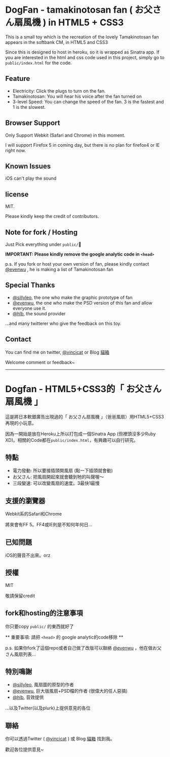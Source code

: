 # DogFan -  tamakinotosan fan ( お父さん扇風機 ) in HTML5 + CSS3

This is a small toy which is the recreation of the lovely Tamakinotosan fan appears in the softbank CM, in HTML5 and CSS3

Since this is designed to host in heroku, so it is wrapped as Sinatra app. If you are interested in the html and css code used in this project, simply go to `public/index.html` for the code.

## Feature
* Electricity: Click the plugs to turn on the fan.
* Tamakinotosan: You will hear his voice after the fan turned on
* 3-level Speed: You can change the speed of the fan. 3 is the fastest and 1 is the slowest.

## Browser Support
Only Support Webkit (Safari and Chrome) in this moment.

I will support Firefox 5 in coming day, but there is no plan for firefox4 or IE right now.

## Known Issues
iOS can't play the sound

## license 
MIT. 

Please kindly keep the credit of contributors.

## Note for fork / Hosting
Just Pick everything under `public/`

**IMPORTANT: Please kindly remove the google analytic code in `<head>`**

p.s. If you fork or host your own version of fan, please kindly contact [@evenwu](http://twitter.com/evenwu) , he is making a list of Tamakinotosan fan

## Special Thanks
* [@sillyleo](http://twitter.com/sillyleo), the one who make the graphic prototype of fan
* [@evenwu](http://twitter.com/evenwu), the one who make the PSD version of this fan and allow everyone use it.
* [@hlb](http://twitter.com/hlb), the sound provider

...and many twitterer who give the feedback on this toy.

## Contact
You can find me on twitter, [@vincicat](http://twitter.com/vincicat) or Blog [貓箱](http://vincicat.blogspot.com)

Welcome comment or feedback~

---------------------------------------

# Dogfan - HTML5+CSS3的「 お父さん扇風機 」

這是將日本軟銀廣告出現過的「 お父さん扇風機 」（爸爸風扇）用HTML5+CSS3再現的小玩意。

因為一開始是放在Heroku上所以打包成一個Sinatra App (但裡頭沒多少Ruby XD)。相關的Code都在`public/index.html`，有興趣可以自行研究。

## 特點
* 電力發動: 所以要接插頭開風扇 (點一下插頭就會動)
* お父さん: 把風扇開起來就會聽到牠的叫聲喔～
* 三段變速: 可以改變風扇的速度。3最快1最慢

## 支援的瀏覽器
Webkit系的Safari和Chrome

將來會有FF 5。FF4或IE則是不知何年何日...

## 已知問題
iOS的聲音不出來。orz

## 授權
MIT

敬請保留credit

## fork和hosting的注意事項
你只要copy `public/` 的東西就好了

** 重要事項: 請把 `<head>` 的 google analytic的code移除 **

p.s. 如果你fork了這個repo或者自己做了改版可以聯絡 [@evenwu](http://twitter.com/evenwu) ，他在做お父さん風扇列表...

## 特別鳴謝
* [@sillyleo](http://twitter.com/sillyleo), 風扇圖的原型的作者
* [@evenwu](http://twitter.com/evenwu), 巨大版風扇+PSD檔的作者 (很偉大的任人惡搞)
* [@hlb](http://twitter.com/hlb), 音效提供

...以及Twitter(以及plurk)上提供意見的各位

## 聯絡
你可以透過Twitter ( [@vincicat](http://twitter.com/vincicat) ) 或 Blog [貓箱](http://vincicat.blogspot.com) 找到我。

歡迎各位提供意見~


